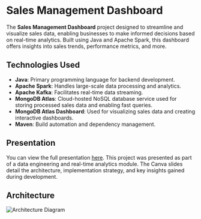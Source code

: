 # Sales Management Dashboard

The **Sales Management Dashboard** project designed to streamline and visualize sales data, enabling businesses to make informed decisions based on real-time analytics. Built using Java and Apache Spark, this dashboard offers insights into sales trends, performance metrics, and more.

## Technologies Used

- **Java**: Primary programming language for backend development.
- **Apache Spark**: Handles large-scale data processing and analytics.
- **Apache Kafka**: Facilitates real-time data streaming.
- **MongoDB Atlas**: Cloud-hosted NoSQL database service used for storing processed sales data and enabling fast queries.
- **MongoDB Atlas Dashboard**: Used for visualizing sales data and creating interactive dashboards.
- **Maven**: Build automation and dependency management.

## Presentation
You can view the full presentation [here](https://www.canva.com/design/DAGErHIbbc8/qv87-XjTf3Z40KwmDbaoCQ/edit).
This project was presented as part of a data engineering and real-time analytics module. The Canva slides detail the architecture, implementation strategy, and key insights gained during development.

## Architecture

![Architecture Diagram](assests/architecture.png)

